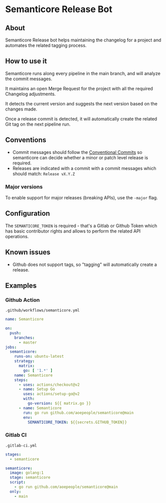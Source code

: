 # Semanticore Release Bot

## About

Semanticore Release bot helps maintaining the changelog for a project and automates the related tagging process.

## How to use it

Semanticore runs along every pipeline in the main branch, and will analyze the commit messages.

It maintains an open Merge Request for the project with all the required Changelog adjustments.

It detects the current version and suggests the next version based on the changes made.

Once a release commit is detected, it will automatically create the related Git tag on the next pipeline run.

## Conventions

* Commit messages should follow the [Conventional Commits](https://www.conventionalcommits.org/en/v1.0.0/) so semanticore can decide whether a minor or patch level release is required.
* Releases are indicated with a commit with a commit messages which should match: `Release vX.Y.Z`

### Major versions

To enable support for major releases (breaking APIs), use the `-major` flag.

## Configuration

The `SEMANTICORE_TOKEN` is required - that's a Gitlab or Github Token which has basic contributor rights and allows to perform the related API operations.

## Known issues

* Github does not support tags, so "tagging" will automatically create a release.

## Examples

### Github Action

`.github/workflows/semanticore.yml`
```yaml
name: Semanticore

on:
  push:
    branches:
      - master
jobs:
  semanticore:
    runs-on: ubuntu-latest
    strategy:
      matrix:
        go: [ '1.*' ]
    name: Semanticore
    steps:
      - uses: actions/checkout@v2
      - name: Setup Go
        uses: actions/setup-go@v2
        with:
          go-version: ${{ matrix.go }}
      - name: Semanticore
        run: go run github.com/aoepeople/semanticore@main
        env:
          SEMANTICORE_TOKEN: ${{secrets.GITHUB_TOKEN}}
```

### Gitlab CI

`.gitlab-ci.yml`
```yaml
stages:
  - semanticore

semanticore:
  image: golang:1
  stage: semanticore
  script:
    - go run github.com/aoepeople/semanticore@main
  only:
    - main
```
